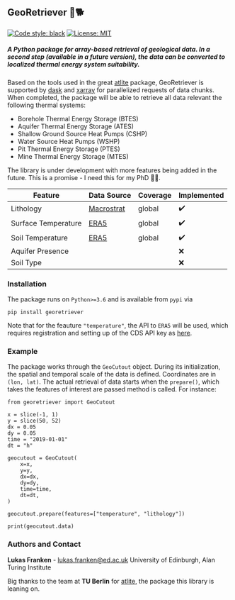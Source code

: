 ## GeoRetriever 🌋🐕

[![Code style: black](https://img.shields.io/badge/code%20style-black-000000.svg)](https://github.com/psf/black)
[![License: MIT](https://img.shields.io/badge/License-MIT-yellow.svg)](https://opensource.org/licenses/MIT)


##### A Python package for array-based retrieval of geological data. In a second step (available in a future version), the data can be converted to localized thermal energy system suitability.

Based on the tools used in the great [atlite](https://github.com/PyPSA/atlite) package, GeoRetriever is supported by [dask](https://github.com/dask/dask) and [xarray](https://github.com/pydata/xarray) for parallelized requests of data chunks.
When completed, the package will be able to retrieve all data relevant the following thermal systems:

- Borehole Thermal Energy Storage (BTES)
- Aquifer Thermal Energy Storage (ATES)
- Shallow Ground Source Heat Pumps (CSHP)
- Water Source Heat Pumps (WSHP)
- Pit Thermal Energy Storage (PTES)
- Mine Thermal Energy Storage (MTES)

The library is under development with more features being added in the future. This is a promise - I need this for my PhD 🧗🏼.

| Feature | Data Source | Coverage | Implemented |
|---------|-------------|----------|-------------|
| Lithology | [Macrostrat](https://macrostrat.org/)| global | ✔️|
| Surface Temperature | [ERA5](https://www.ecmwf.int/en/forecasts/datasets/reanalysis-datasets/era5) | global | ✔️ |
| Soil Temperature | [ERA5](https://www.ecmwf.int/en/forecasts/datasets/reanalysis-datasets/era5) | global | ✔️ |
| Aquifer Presence |  | | ❌ |
| Soil Type |  | | ❌ |

### Installation

The package runs on `Python>=3.6` and is available from `pypi` via
```
pip install georetriever
```

Note that for the feauture `"temperature"`, the API to `ERA5` will be used, which requires registration and setting up of the CDS API key as [here](https://cds.climate.copernicus.eu/api-how-to).

### Example

The package works through the `GeoCutout` object. During its initialization, the  spatial and temporal scale of the data is defined. Coordinates are in `(lon, lat)`. The actual retrieval of data starts when the `prepare()`, which takes the features of interest are passed method is called.
For instance:
```
from georetriever import GeoCutout

x = slice(-1, 1)
y = slice(50, 52)
dx = 0.05
dy = 0.05
time = "2019-01-01"
dt = "h"

geocutout = GeoCutout(
    x=x,
    y=y,
    dx=dx,
    dy=dy,
    time=time,
    dt=dt,
)

geocutout.prepare(features=["temperature", "lithology"])

print(geocutout.data)
```

### Authors and Contact

__Lukas Franken__ - [lukas.franken@ed.ac.uk](lukas.franken@ed.ac.uk)
University of Edinburgh, Alan Turing Institute

Big thanks to the team at __TU Berlin__ for [atlite](https://github.com/pypsa/atlite), the package this library is leaning on.